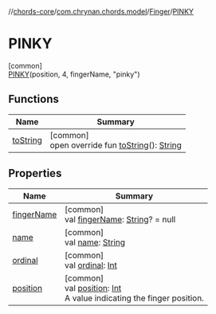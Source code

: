 //[chords-core](../../../../index.md)/[com.chrynan.chords.model](../../index.md)/[Finger](../index.md)/[PINKY](index.md)

# PINKY

[common]\
[PINKY](index.md)(position, 4, fingerName, "pinky")

## Functions

| Name | Summary |
|---|---|
| [toString](../to-string.md) | [common]<br>open override fun [toString](../to-string.md)(): [String](https://kotlinlang.org/api/latest/jvm/stdlib/kotlin/-string/index.html) |

## Properties

| Name | Summary |
|---|---|
| [fingerName](../finger-name.md) | [common]<br>val [fingerName](../finger-name.md): [String](https://kotlinlang.org/api/latest/jvm/stdlib/kotlin/-string/index.html)? = null |
| [name](../../-string-label-state/-s-h-o-w_-n-u-m-b-e-r/index.md#-372974862%2FProperties%2F1723987581) | [common]<br>val [name](../../-string-label-state/-s-h-o-w_-n-u-m-b-e-r/index.md#-372974862%2FProperties%2F1723987581): [String](https://kotlinlang.org/api/latest/jvm/stdlib/kotlin/-string/index.html) |
| [ordinal](../../-string-label-state/-s-h-o-w_-n-u-m-b-e-r/index.md#-739389684%2FProperties%2F1723987581) | [common]<br>val [ordinal](../../-string-label-state/-s-h-o-w_-n-u-m-b-e-r/index.md#-739389684%2FProperties%2F1723987581): [Int](https://kotlinlang.org/api/latest/jvm/stdlib/kotlin/-int/index.html) |
| [position](../position.md) | [common]<br>val [position](../position.md): [Int](https://kotlinlang.org/api/latest/jvm/stdlib/kotlin/-int/index.html)<br>A value indicating the finger position. |
